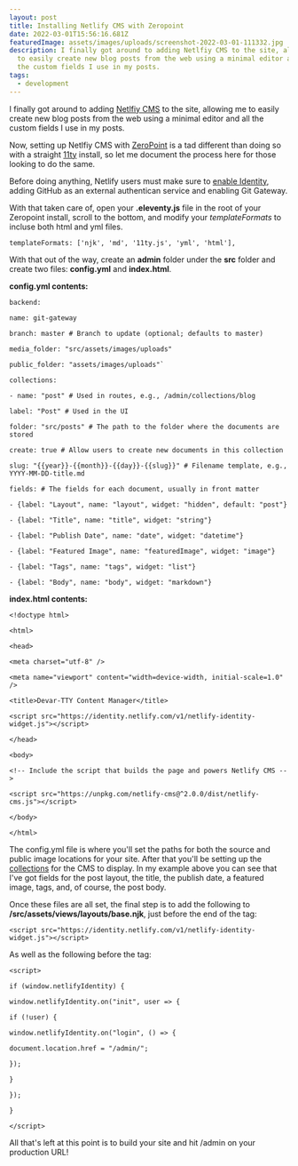 ```yaml
---
layout: post
title: Installing Netlify CMS with Zeropoint
date: 2022-03-01T15:56:16.681Z
featuredImage: assets/images/uploads/screenshot-2022-03-01-111332.jpg
description: I finally got around to adding Netlfiy CMS to the site, allowing me
  to easily create new blog posts from the web using a minimal editor and all
  the custom fields I use in my posts.
tags:
  - development
---
```

I finally got around to adding [Netlfiy CMS](https://www.netlifycms.org/) to the site, allowing me to easily create new blog posts from the web using a minimal editor and all the custom fields I use in my posts.

Now, setting up Netlfiy CMS with [ZeroPoint](https://github.com/MWDelaney/ZeroPoint) is a tad different than doing so with a straight [11ty](https://www.11ty.dev/) install, so let me document the process here for those looking to do the same.

Before doing anything, Netlify users must make sure to [enable Identity](https://app.netlify.com/sites/lucid-nobel-dab1f7/settings/identity), adding GitHub as an external authentican service and enabling Git Gateway.

With that taken care of, open your **.eleventy.js** file in the root of your Zeropoint install, scroll to the bottom, and modify your *templateFormats* to incluse both html and yml files.

`templateFormats: ['njk', 'md', '11ty.js', 'yml', 'html'],`

With that out of the way, create an **admin** folder under the **src** folder and create two files: **config.yml** and **index.html**.

**config.yml contents:**

`backend:`

`name: git-gateway`

`branch: master # Branch to update (optional; defaults to master)`

`media_folder: "src/assets/images/uploads"`

``public_folder: "assets/images/uploads"` ``

`collections:`

`- name: "post" # Used in routes, e.g., /admin/collections/blog`

`label: "Post" # Used in the UI`

`folder: "src/posts" # The path to the folder where the documents are stored`

`create: true # Allow users to create new documents in this collection`

`slug: "{{year}}-{{month}}-{{day}}-{{slug}}" # Filename template, e.g., YYYY-MM-DD-title.md`

`fields: # The fields for each document, usually in front matter`

`- {label: "Layout", name: "layout", widget: "hidden", default: "post"}`

`- {label: "Title", name: "title", widget: "string"}`

`- {label: "Publish Date", name: "date", widget: "datetime"}`

`- {label: "Featured Image", name: "featuredImage", widget: "image"}`

`- {label: "Tags", name: "tags", widget: "list"}`

`- {label: "Body", name: "body", widget: "markdown"}`

**index.html contents:**

`<!doctype html>`

`<html>`

`<head>`

`<meta charset="utf-8" />`

`<meta name="viewport" content="width=device-width, initial-scale=1.0" />`

`<title>Devar-TTY Content Manager</title>`

`<script src="https://identity.netlify.com/v1/netlify-identity-widget.js"></script>`

`</head>`

`<body>`

`<!-- Include the script that builds the page and powers Netlify CMS -->`

`<script src="https://unpkg.com/netlify-cms@^2.0.0/dist/netlify-cms.js"></script>`

`</body>`

`</html>`

The config.yml file is where you'll set the paths for both the source and public image locations for your site. After that you'll be setting up the [collections](https://www.netlifycms.org/docs/collection-types/) for the CMS to display. In my example above you can see that I've got fields for the post layout, the title, the publish date, a featured image, tags, and, of course, the post body.

Once these files are all set, the final step is to add the following to **/src/assets/views/layouts/base.njk**, just before the end of the *</head>* tag:

`<script src="https://identity.netlify.com/v1/netlify-identity-widget.js"></script>`

As well as the following before the </body> tag:

`<script>`

`if (window.netlifyIdentity) {`

`window.netlifyIdentity.on("init", user => {`

`if (!user) {`

`window.netlifyIdentity.on("login", () => {`

`document.location.href = "/admin/";`

`});`

`}`

`});`

`}`

`</script>`

All that's left at this point is to build your site and hit /admin on your production URL!